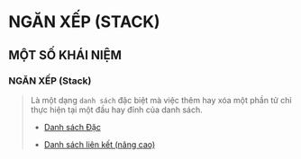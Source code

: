# NGĂN XẾP (STACK)

## MỘT SỐ KHÁI NIỆM

### NGĂN XẾP (Stack)

> Là một dạng `danh sách` đặc biệt mà việc thêm hay xóa một phần tử chỉ thực hiện tại một đầu hay đỉnh của danh sách.
>
> - [Danh sách Đặc](./DanhSachDac)
>
> - [Danh sách liên kết (nâng cao)](./DanhSachLienKet)
